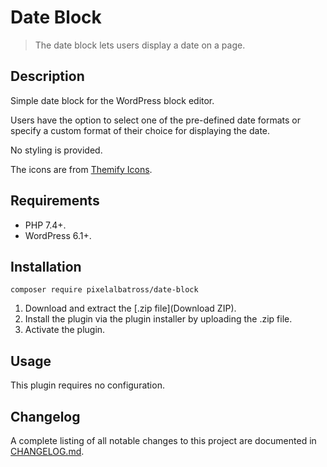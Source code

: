 # Date Block

> The date block lets users display a date on a page.

## Description

Simple date block for the WordPress block editor.

Users have the option to select one of the pre-defined date formats or specify a custom format of their choice for displaying the date.

No styling is provided.

The icons are from [Themify Icons](https://themify.me/themify-icons).

## Requirements

* PHP 7.4+.
* WordPress 6.1+.

## Installation

`composer require pixelalbatross/date-block`

1. Download and extract the [.zip file](Download ZIP).
2. Install the plugin via the plugin installer by uploading the .zip file.
3. Activate the plugin.

## Usage

This plugin requires no configuration.

## Changelog

A complete listing of all notable changes to this project are documented in [CHANGELOG.md](https://github.com/pixelalbatross/date-block/blob/main/CHANGELOG.md).
